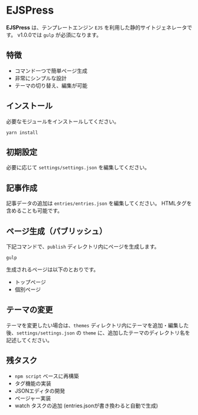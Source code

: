 # EJSPress

**EJSPress** は、テンプレートエンジン `EJS` を利用した静的サイトジェネレータです。
v1.0.0では `gulp` が必須になります。

## 特徴

- コマンド一つで簡単ページ生成
- 非常にシンプルな設計
- テーマの切り替え、編集が可能

## インストール

必要なモジュールをインストールしてください。

```
yarn install
```

## 初期設定

必要に応じて `settings/settings.json` を編集してください。

## 記事作成

記事データの追加は `entries/entries.json` を編集してください。
HTMLタグを含めることも可能です。

## ページ生成（パブリッシュ）

下記コマンドで、`publish` ディレクトリ内にページを生成します。

```
gulp
```

生成されるページは以下のとおりです。

- トップページ
- 個別ページ


## テーマの変更

テーマを変更したい場合は、`themes` ディレクトリ内にテーマを追加・編集した後、`settings/settings.json` の `theme` に、追加したテーマのディレクトリ名を記述してください。

## 残タスク

- `npm script` ベースに再構築
- タグ機能の実装
- JSONエディタの開発
- ページャー実装
- watch タスクの追加 (entries.jsonが書き換わると自動で生成)

